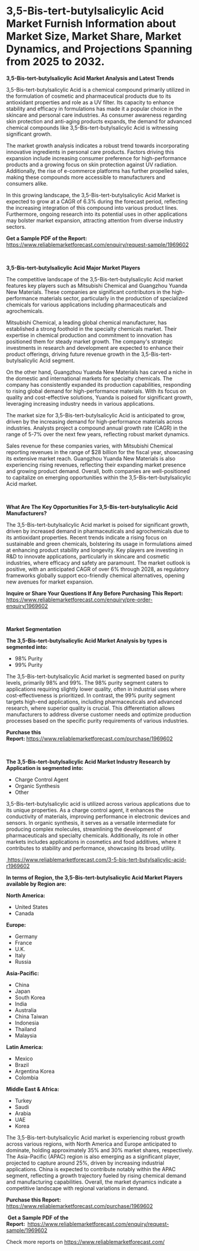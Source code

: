 <p><h1>3,5-Bis-tert-butylsalicylic Acid Market Furnish Information about Market Size, Market Share, Market Dynamics, and Projections Spanning from 2025 to 2032.</h1></p><p><strong>3,5-Bis-tert-butylsalicylic Acid Market Analysis and Latest Trends</strong></p>
<p><p>3,5-Bis-tert-butylsalicylic Acid is a chemical compound primarily utilized in the formulation of cosmetic and pharmaceutical products due to its antioxidant properties and role as a UV filter. Its capacity to enhance stability and efficacy in formulations has made it a popular choice in the skincare and personal care industries. As consumer awareness regarding skin protection and anti-aging products expands, the demand for advanced chemical compounds like 3,5-Bis-tert-butylsalicylic Acid is witnessing significant growth.</p><p>The market growth analysis indicates a robust trend towards incorporating innovative ingredients in personal care products. Factors driving this expansion include increasing consumer preference for high-performance products and a growing focus on skin protection against UV radiation. Additionally, the rise of e-commerce platforms has further propelled sales, making these compounds more accessible to manufacturers and consumers alike.</p><p>In this growing landscape, the 3,5-Bis-tert-butylsalicylic Acid Market is expected to grow at a CAGR of 6.3% during the forecast period, reflecting the increasing integration of this compound into various product lines. Furthermore, ongoing research into its potential uses in other applications may bolster market expansion, attracting attention from diverse industry sectors.</p></p>
<p><strong>Get a Sample PDF of the Report:&nbsp;</strong> <a href="https://www.reliablemarketforecast.com/enquiry/request-sample/1969602?utm_campaign=1108&utm_medium=2&utm_source=Github&utm_content=ia&utm_term=15012025&utm_id=35-bis-tert-butylsalicylic-acid">https://www.reliablemarketforecast.com/enquiry/request-sample/1969602</a></p>
<p>&nbsp;</p>
<p><strong>3,5-Bis-tert-butylsalicylic Acid Major Market Players</strong></p>
<p><p>The competitive landscape of the 3,5-Bis-tert-butylsalicylic Acid market features key players such as Mitsubishi Chemical and Guangzhou Yuanda New Materials. These companies are significant contributors in the high-performance materials sector, particularly in the production of specialized chemicals for various applications including pharmaceuticals and agrochemicals.</p><p>Mitsubishi Chemical, a leading global chemical manufacturer, has established a strong foothold in the specialty chemicals market. Their expertise in chemical production and commitment to innovation has positioned them for steady market growth. The company's strategic investments in research and development are expected to enhance their product offerings, driving future revenue growth in the 3,5-Bis-tert-butylsalicylic Acid segment.</p><p>On the other hand, Guangzhou Yuanda New Materials has carved a niche in the domestic and international markets for specialty chemicals. The company has consistently expanded its production capabilities, responding to rising global demand for high-performance materials. With its focus on quality and cost-effective solutions, Yuanda is poised for significant growth, leveraging increasing industry needs in various applications.</p><p>The market size for 3,5-Bis-tert-butylsalicylic Acid is anticipated to grow, driven by the increasing demand for high-performance materials across industries. Analysts project a compound annual growth rate (CAGR) in the range of 5-7% over the next few years, reflecting robust market dynamics.</p><p>Sales revenue for these companies varies, with Mitsubishi Chemical reporting revenues in the range of $28 billion for the fiscal year, showcasing its extensive market reach. Guangzhou Yuanda New Materials is also experiencing rising revenues, reflecting their expanding market presence and growing product demand. Overall, both companies are well-positioned to capitalize on emerging opportunities within the 3,5-Bis-tert-butylsalicylic Acid market.</p></p>
<p>&nbsp;</p>
<p><strong>What Are The Key Opportunities For 3,5-Bis-tert-butylsalicylic Acid Manufacturers?</strong></p>
<p><p>The 3,5-Bis-tert-butylsalicylic Acid market is poised for significant growth, driven by increased demand in pharmaceuticals and agrochemicals due to its antioxidant properties. Recent trends indicate a rising focus on sustainable and green chemicals, bolstering its usage in formulations aimed at enhancing product stability and longevity. Key players are investing in R&D to innovate applications, particularly in skincare and cosmetic industries, where efficacy and safety are paramount. The market outlook is positive, with an anticipated CAGR of over 6% through 2028, as regulatory frameworks globally support eco-friendly chemical alternatives, opening new avenues for market expansion.</p></p>
<p><strong>Inquire or Share Your Questions If Any Before Purchasing This Report:</strong> <a href="https://www.reliablemarketforecast.com/enquiry/pre-order-enquiry/1969602?utm_campaign=1108&utm_medium=2&utm_source=Github&utm_content=ia&utm_term=15012025&utm_id=35-bis-tert-butylsalicylic-acid">https://www.reliablemarketforecast.com/enquiry/pre-order-enquiry/1969602</a></p>
<p>&nbsp;</p>
<p><strong>Market Segmentation</strong></p>
<p><strong>The 3,5-Bis-tert-butylsalicylic Acid Market Analysis by types is segmented into:</strong></p>
<p><ul><li>98% Purity</li><li>99% Purity</li></ul></p>
<p><p>The 3,5-Bis-tert-butylsalicylic Acid market is segmented based on purity levels, primarily 98% and 99%. The 98% purity segment caters to applications requiring slightly lower quality, often in industrial uses where cost-effectiveness is prioritized. In contrast, the 99% purity segment targets high-end applications, including pharmaceuticals and advanced research, where superior quality is crucial. This differentiation allows manufacturers to address diverse customer needs and optimize production processes based on the specific purity requirements of various industries.</p></p>
<p><strong>Purchase this Report:&nbsp;</strong><a href="https://www.reliablemarketforecast.com/purchase/1969602?utm_campaign=1108&utm_medium=2&utm_source=Github&utm_content=ia&utm_term=15012025&utm_id=35-bis-tert-butylsalicylic-acid">https://www.reliablemarketforecast.com/purchase/1969602</a></p>
<p>&nbsp;</p>
<p><strong>The 3,5-Bis-tert-butylsalicylic Acid Market Industry Research by Application is segmented into:</strong></p>
<p><ul><li>Charge Control Agent</li><li>Organic Synthesis</li><li>Other</li></ul></p>
<p><p>3,5-Bis-tert-butylsalicylic acid is utilized across various applications due to its unique properties. As a charge control agent, it enhances the conductivity of materials, improving performance in electronic devices and sensors. In organic synthesis, it serves as a versatile intermediate for producing complex molecules, streamlining the development of pharmaceuticals and specialty chemicals. Additionally, its role in other markets includes applications in cosmetics and food additives, where it contributes to stability and performance, showcasing its broad utility.</p></p>
<p><a href="https://www.reliablemarketforecast.com/3-5-bis-tert-butylsalicylic-acid-r1969602?utm_campaign=1108&utm_medium=2&utm_source=Github&utm_content=ia&utm_term=15012025&utm_id=35-bis-tert-butylsalicylic-acid">&nbsp;https://www.reliablemarketforecast.com/3-5-bis-tert-butylsalicylic-acid-r1969602</a></p>
<p><strong>In terms of Region, the 3,5-Bis-tert-butylsalicylic Acid Market Players available by Region are:</strong></p>
<p>
    <p> <strong> North America: </strong>
        <ul>
            <li>United States</li>
            <li>Canada</li>
        </ul>
        </p> 
    <p> <strong> Europe: </strong>
        <ul>
            <li>Germany</li>
            <li>France</li>
            <li>U.K.</li>
            <li>Italy</li>
            <li>Russia</li>
        </ul>
        </p> 
    <p> <strong> Asia-Pacific: </strong>
        <ul>
            <li>China</li>
            <li>Japan</li>
            <li>South Korea</li>
            <li>India</li>
            <li>Australia</li>
            <li>China Taiwan</li>
            <li>Indonesia</li>
            <li>Thailand</li>
            <li>Malaysia</li>
        </ul>
        </p> 
    <p> <strong> Latin America: </strong>
        <ul>
            <li>Mexico</li>
            <li>Brazil</li>
            <li>Argentina Korea</li>
            <li>Colombia</li>
        </ul>
        </p> 
    <p> <strong> Middle East & Africa: </strong>
        <ul>
            <li>Turkey</li>
            <li>Saudi</li>
            <li>Arabia</li>
            <li>UAE</li>
            <li>Korea</li>
        </ul>
    </p>
    </p>
<p><p>The 3,5-Bis-tert-butylsalicylic Acid market is experiencing robust growth across various regions, with North America and Europe anticipated to dominate, holding approximately 35% and 30% market shares, respectively. The Asia-Pacific (APAC) region is also emerging as a significant player, projected to capture around 25%, driven by increasing industrial applications. China is expected to contribute notably within the APAC segment, reflecting a growth trajectory fueled by rising chemical demand and manufacturing capabilities. Overall, the market dynamics indicate a competitive landscape with regional variations in demand.</p></p>
<p><strong>Purchase this Report: </strong><a href="https://www.reliablemarketforecast.com/purchase/1969602?utm_campaign=1108&utm_medium=2&utm_source=Github&utm_content=ia&utm_term=15012025&utm_id=35-bis-tert-butylsalicylic-acid">https://www.reliablemarketforecast.com/purchase/1969602</a></p>
<p>&nbsp;<strong>Get a Sample PDF of the Report:&nbsp;&nbsp;</strong><a href="https://www.reliablemarketforecast.com/enquiry/request-sample/1969602?utm_campaign=1108&utm_medium=2&utm_source=Github&utm_content=ia&utm_term=15012025&utm_id=35-bis-tert-butylsalicylic-acid">https://www.reliablemarketforecast.com/enquiry/request-sample/1969602</a></p>
<p><strong></strong></p>
<p>Check more reports on <a href="https://www.reliablemarketforecast.com/?utm_campaign=1108&utm_medium=2&utm_source=Github&utm_content=ia&utm_term=15012025&utm_id=35-bis-tert-butylsalicylic-acid">https://www.reliablemarketforecast.com/</a></p>